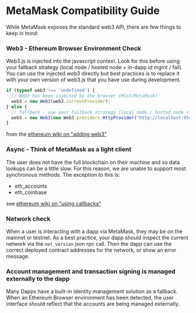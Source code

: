 # MetaMask Compatibility Guide

While MetaMask exposes the standard web3 API, there are few things to keep in mind:


### Web3 - Ethereum Browser Environment Check

Web3.js is injected into the javascript context.
Look for this before using your fallback strategy (local node / hosted node + in-dapp id mgmt / fail).
You can use the injected web3 directly but best practices is to replace it with your own version of web3.js
that you have use during development.


```js
if (typeof web3 !== 'undefined') {
  // Web3 has been injected by the browser (Mist/MetaMask)
  web3 = new Web3(web3.currentProvider);
} else {
  // fallback - use your fallback strategy (local node / hosted node + in-dapp id mgmt / fail)
  web3 = new Web3(new Web3.providers.HttpProvider("http://localhost:8545"));
}
```
from the [ethereum wiki on "adding web3"](https://github.com/ethereum/wiki/wiki/JavaScript-API#adding-web3)


### Async - Think of MetaMask as a light client

The user does not have the full blockchain on their machine and so data lookups can be a little slow.
For this reason, we are unable to support most synchronous methods. The exception to this is:
* eth_accounts
* eth_coinbase

see [ethereum wiki on "using callbacks"](https://github.com/ethereum/wiki/wiki/JavaScript-API#using-callbacks)


### Network check

When a user is interacting with a dapp via MetaMask, they may be on the mainnet or testnet. As a best practice, your dapp should inspect the current network via the `net_version` json rpc call. Then the dapp can use the correct deployed contract addresses for the network, or show an error message.


### Account management and transaction signing is managed externally to the dapp

Many Dapps have a built-in identity management solution as a fallback.
When an Ethereum Browser environment has been detected,
the user interface should reflect that the accounts are being managed externally.

